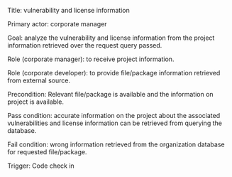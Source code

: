 Title: vulnerability and license information

Primary actor: corporate manager

Goal: analyze the vulnerability and license information from the project information retrieved over the request query passed.

Role (corporate manager): to receive project information. 

Role (corporate developer): to provide file/package information retrieved from external source.

 Precondition: Relevant file/package is available and the information on project is available.
 
Pass condition: accurate information on the project about the associated vulnerabilities and license information can be retrieved from querying the database.

Fail condition: wrong information retrieved from the organization database for requested file/package.

Trigger: Code check in
